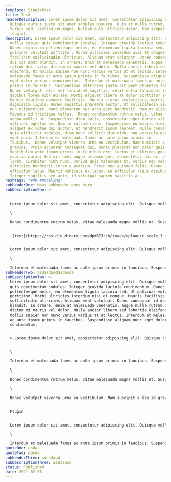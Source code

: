 ```yaml
---
template: SinglePost
title: Test
headerDescription: Lorem ipsum dolor sit amet, consectetur adipiscing elit.
  Quisque cursus justo sit amet sodales posuere. Duis at nulla rutrum, efficitur
  turpis sed, vestibulum magna. Nullam quis ultrices dolor. Nam semper faucibus
  feugiat.
description: Lorem ipsum dolor sit amet, consectetur adipiscing elit. Quisque
  mollis sapien quis condimentum sodales. Integer gravida lacinia condimentum.
  Donec dignissim pellentesque metus, eu elementum ligula lacinia sed. Ut
  pulvinar volutpat porttitor. Morbi ultricies interdum nisi et congue. Mauris
  facilisis sollicitudin ultricies. Aliquam erat volutpat. Donec consequat id
  dui sit amet blandit. In ornare, enim at malesuada venenatis, augue nulla
  rutrum dui, vitae dictum mi mauris vel dolor. Nulla auctor libero sed lobortis
  eleifend. Ut mollis sapien non nunc varius varius at at lectus. Interdum et
  malesuada fames ac ante ipsum primis in faucibus. Suspendisse aliquam nunc
  eget dolor maximus condimentum.  Interdum et malesuada fames ac ante ipsum
  primis in faucibus. Suspendisse ultricies justo sit amet pharetra facilisis.
  Donec volutpat, elit vel tincidunt sagittis, velit nulla tincidunt leo, in
  dapibus lorem nibh eu sem. Morbi aliquet libero at dolor porttitor aliquam.
  Mauris faucibus posuere facilisis. Mauris a erat scelerisque, mattis magna ac,
  dignissim ligula. Donec sagittis pharetra auctor. Ut sollicitudin viverra sem
  non ullamcorper. Nunc elementum nec arcu eget hendrerit. Nam ut aliquet odio.
  Vivamus id tristique tellus.  Donec condimentum rutrum metus, vitae malesuada
  magna mollis ut. Suspendisse diam nulla, consectetur eget tortor sit amet,
  ultrices egestas ex. Nam id rutrum risus. Suspendisse eu mauris nisi. Quisque
  aliquet ex vitae dui auctor, at hendrerit ipsum laoreet. Nulla convallis, ante
  quis efficitur sodales, diam nunc sollicitudin nibh, non vehicula quam massa
  eget enim. Interdum et malesuada fames ac ante ipsum primis in
  faucibus.  Donec volutpat viverra urna eu vestibulum. Nam suscipit a leo id
  gravida. Proin accumsan consequat dui. Donec placerat non dolor quis pulvinar.
  Vestibulum ante ipsum primis in faucibus orci luctus et ultrices posuere
  cubilia curae; Sed sit amet augue ullamcorper, consectetur dui ac, ullamcorper
  lorem. Curabitur nibh nunc, varius quis malesuada at, varius nec velit. Mauris
  ultricies hendrerit lorem a pretium. Proin nec euismod felis. Donec sed
  efficitur lacus. Mauris vehicula ex lacus, eu efficitur risus dapibus eget.
  Integer sagittis sem ante, id volutpat sapien sagittis ac.
hashtags: "#VR #Modeling"
subHeaderOne: News subheader goes here
subDescriptionOne: >-
  

  Lorem ipsum dolor sit amet, consectetur adipiscing elit. Quisque mollis sapien quis condimentum sodales. Integer gravida lacinia condimentum. Donec dignissim pellentesque metus, eu elementum ligula lacinia sed. Ut pulvinar volutpat porttitor. Morbi ultricies interdum nisi et congue. Mauris facilisis sollicitudin ultricies. Aliquam erat volutpat. Donec consequat id dui sit amet blandit. In ornare, enim at malesuada venenatis, augue nulla rutrum dui, vitae dictum mi mauris vel dolor. Nulla auctor libero sed lobortis eleifend. Ut mollis sapien non nunc varius varius at at lectus. Interdum et malesuada fames ac ante ipsum primis in faucibus. Suspendisse aliquam nunc eget dolor maximus condimentum. Interdum et malesuada fames ac ante ipsum primis in faucibus. Suspendisse ultricies justo sit amet pharetra facilisis. Donec volutpat, elit vel tincidunt sagittis, velit nulla tincidunt leo, in dapibus lorem nibh eu sem. Morbi aliquet libero at dolor porttitor aliquam. Mauris faucibus posuere facilisis. Mauris a erat scelerisque, mattis magna ac, dignissim ligula. Donec sagittis pharetra auctor. Ut sollicitudin viverra sem non ullamcorper. Nunc elementum nec arcu eget hendrerit. Nam ut aliquet odio. Vivamus id tristique tellus.\

  \

  Donec condimentum rutrum metus, vitae malesuada magna mollis ut. Suspendisse diam nulla, consectetur eget tortor sit amet, ultrices egestas ex. Nam id rutrum risus. Suspendisse eu mauris nisi. Quisque aliquet ex vitae dui auctor, at hendrerit ipsum laoreet. Nulla convallis, ante quis efficitur sodales, diam nunc sollicitudin nibh, non vehicula quam massa eget enim. Interdum et malesuada fames ac ante ipsum primis in faucibus.


  ![test](https://res.cloudinary.com/dpm373rch/image/upload/c_scale,f_auto,q_auto,w_auto/v1612766566/news/010_2_skcfw5.png "tetst")


  Lorem ipsum dolor sit amet, consectetur adipiscing elit. Quisque mollis sapien quis condimentum sodales. Integer gravida lacinia condimentum. Donec dignissim pellentesque metus, eu elementum ligula lacinia sed. Ut pulvinar volutpat porttitor. Morbi ultricies interdum nisi et congue. Mauris facilisis sollicitudin ultricies. Aliquam erat volutpat. Donec consequat id dui sit amet blandit. In ornare, enim at malesuada venenatis, augue nulla rutrum dui, vitae dictum mi mauris vel dolor. Nulla auctor libero sed lobortis eleifend. Ut mollis sapien non nunc varius varius at at lectus. Interdum et malesuada fames ac ante ipsum primis in faucibus. Suspendisse aliquam nunc eget dolor maximus condimentum.\

  \

  Interdum et malesuada fames ac ante ipsum primis in faucibus. Suspendisse ultricies justo sit amet pharetra facilisis. Donec volutpat, elit vel tincidunt sagittis, velit nulla tincidunt leo, in dapibus lorem nibh eu sem. Morbi aliquet libero at dolor porttitor aliquam. Mauris faucibus posuere facilisis. Mauris a erat scelerisque, mattis magna ac, dignissim ligula. Donec sagittis pharetra auctor. Ut sollicitudin viverra sem non ullamcorper. Nunc elementum nec arcu eget hendrerit. Nam ut aliquet odio. Vivamus id tristique tellus.
subHeaderTwo: asdasdasdasdasda
subDescriptionTwo: >-
  Lorem ipsum dolor sit amet, consectetur adipiscing elit. Quisque mollis sapien
  quis condimentum sodales. Integer gravida lacinia condimentum. Donec dignissim
  pellentesque metus, eu elementum ligula lacinia sed. Ut pulvinar volutpat
  porttitor. Morbi ultricies interdum nisi et congue. Mauris facilisis
  sollicitudin ultricies. Aliquam erat volutpat. Donec consequat id dui sit amet
  blandit. In ornare, enim at malesuada venenatis, augue nulla rutrum dui, vitae
  dictum mi mauris vel dolor. Nulla auctor libero sed lobortis eleifend. Ut
  mollis sapien non nunc varius varius at at lectus. Interdum et malesuada fames
  ac ante ipsum primis in faucibus. Suspendisse aliquam nunc eget dolor maximus
  condimentum.


  > Lorem ipsum dolor sit amet, consectetur adipiscing elit. Quisque cursus justo sit amet sodales posuere. Duis at nulla rutrum, efficitur turpis sed, vestibulum magna. Nullam quis ultrices dolor. Nam semper faucibus feugiat. Donec consequat id dui sit amet blandit. In ornare, enim at malesuada venenatis, augue nulla rutrum dui, vitae dictum mi mauris vel dolor. Nulla auctor libero sed lobortis eleifend. Ut mollis sapien non nunc varius varius at at lectus. Interdum et malesuada fames ac ante ipsum primis in faucibus. Suspendisse aliquam nunc eget dolor maximus condimentum.


  \

  Interdum et malesuada fames ac ante ipsum primis in faucibus. Suspendisse ultricies justo sit amet pharetra facilisis. Donec volutpat, elit vel tincidunt sagittis, velit nulla tincidunt leo, in dapibus lorem nibh eu sem. Morbi aliquet libero at dolor porttitor aliquam. Mauris faucibus posuere facilisis. Mauris a erat scelerisque, mattis magna ac, dignissim ligula. Donec sagittis pharetra auctor. Ut sollicitudin viverra sem non ullamcorper. Nunc elementum nec arcu eget hendrerit. Nam ut aliquet odio. Vivamus id tristique tellus.\

  \

  Donec condimentum rutrum metus, vitae malesuada magna mollis ut. Suspendisse diam nulla, consectetur eget tortor sit amet, ultrices egestas ex. Nam id rutrum risus. Suspendisse eu mauris nisi. Quisque aliquet ex vitae dui auctor, at hendrerit ipsum laoreet. Nulla convallis, ante quis efficitur sodales, diam nunc sollicitudin nibh, non vehicula quam massa eget enim. Interdum et malesuada fames ac ante ipsum primis in faucibus.\

  \

  Donec volutpat viverra urna eu vestibulum. Nam suscipit a leo id gravida. Proin accumsan consequat dui. Donec placerat non dolor quis pulvinar. Vestibulum ante ipsum primis in faucibus orci luctus et ultrices posuere cubilia curae; Sed sit amet augue ullamcorper, consectetur dui ac, ullamcorper lorem. Curabitur nibh nunc, varius quis malesuada at, varius nec velit. Mauris ultricies hendrerit lorem a pretium. Proin nec euismod felis. Donec sed efficitur lacus. Mauris vehicula ex lacus, eu efficitur risus dapibus eget. Integer sagittis sem ante, id volutpat sapien sagittis ac.


  Plugin


  Lorem ipsum dolor sit amet, consectetur adipiscing elit. Quisque mollis sapien quis condimentum sodales. Integer gravida lacinia condimentum. Donec dignissim pellentesque metus, eu elementum ligula lacinia sed. Ut pulvinar volutpat porttitor. Morbi ultricies interdum nisi et congue. Mauris facilisis sollicitudin ultricies. Aliquam erat volutpat. Donec consequat id dui sit amet blandit. In ornare, enim at malesuada venenatis, augue nulla rutrum dui, vitae dictum mi mauris vel dolor. Nulla auctor libero sed lobortis eleifend. Ut mollis sapien non nunc varius varius at at lectus. Interdum et malesuada fames ac ante ipsum primis in faucibus. Suspendisse aliquam nunc eget dolor maximus condimentum.\

  \

  Interdum et malesuada fames ac ante ipsum primis in faucibus. Suspendisse ultricies justo sit amet pharetra facilisis. Donec volutpat, elit vel tincidunt sagittis, velit nulla tincidunt leo, in dapibus lorem nibh eu sem. Morbi aliquet libero at dolor porttitor aliquam. Mauris faucibus posuere facilisis. Mauris a erat scelerisque, mattis magna ac, dignissim ligula. Donec sagittis pharetra auctor. Ut sollicitudin viverra sem non ullamcorper. Nunc elementum nec arcu eget hendrerit. Nam ut aliquet odio. Vivamus id tristique tellus.
quoteOne: asdas
quoteTwo: dasda
subHeaderThree: sdasdasd
subDescriptionThree: asdasasd
status: Published
date: 2021-02-08
---
```

